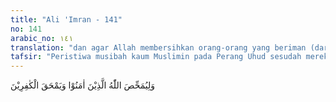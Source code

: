 ```yaml
---
title: "Ali 'Imran - 141"
no: 141
arabic_no: ١٤١
translation: "dan agar Allah membersihkan orang-orang yang beriman (dari dosa mereka) dan membinasakan orang-orang kafir."
tafsir: "Peristiwa musibah kaum Muslimin pada Perang Uhud sesudah mereka menang dalam Perang Badar sebelumnya, adalah juga dimaksudkan untuk membedakan orang yang benar-benar beriman dari kaum munafik dan untuk membersihkan hati orang mukmin yang masih lemah, sehingga benar-benar menjadi orang yang ikhlas, bersih dari dosa.\n\nDerajat keimanan seseorang itu masih tersamar, dan tidak jelas hakikatnya kecuali melalui ujian berat. Kalau ia lulus dalam ujian itu, maka ia bisa dikatakan sebagai orang yang bersih dan suci, sebagaimana halnya emas, baru dapat diketahui keasliannya sesudah diasah, dibakar dan diuji dengan air keras.\n\nPasukan pemanah melanggar perintah Nabi saw dalam Perang Uhud dengan meninggalkan posnya di atas gunung, lalu turut memperebutkan harta rampasan. Karena itu pasukan Muslimin akhirnya terpukul mundur, dikocar-kacirkan oleh musuh. Peristiwa ini menjadi satu pelajaran bagi kaum Muslimin untuk menyadarkan mereka bahwa umat Islam diciptakan bukanlah untuk bermain-main, berfoya-foya, bermalas-malasan, menimbun kekayaan, melainkan harus bersungguh-sungguh beramal, menaati perintah Nabi saw dan tidak melanggarnya, apa pun yang akan terjadi.\n\nKeikhlasan hati kaum Muslimin dan ketaatannya kepada perintah Nabi dapat dibuktikan ketika terjadi perang Hamraul Asad sesudah terpukul dalam Perang Uhud. Nabi saw memerintahkan bahwa orang-orang yang dibolehkan ikut pada perang Hamraul Asad ialah orang-orang yang pernah ikut dalam Perang Uhud. Mereka dengan segala senang hati mematuhi perintah Nabi dengan kemauan yang sungguh-sungguh dan ikhlas sekalipun di antara mereka masih ada yang mengalami luka-luka yang parah, hati yang sedih dan gelisah. Sebaliknya orang-orang kafir menderita kehancuran karena hati mereka kotor, masih bercokol di dalamnya sifat-sifat sombong dan takabur, akibat kemenangan yang diperolehnya."
---
```

وَلِيُمَحِّصَ اللّٰهُ الَّذِيْنَ اٰمَنُوْا وَيَمْحَقَ الْكٰفِرِيْنَ